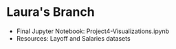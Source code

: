 # Laura's Branch 
* Final Jupyter Notebook: Project4-Visualizations.ipynb
* Resources: Layoff and Salaries datasets
